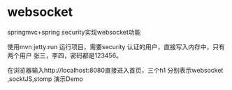 # websocket
springmvc+spring security实现websocket功能

使用mvn jetty:run 运行项目，需要security 认证的用户，直接写入内存中，只有两个用户 张三，李四，密码都是123456。

在浏览器输入http://localhost:8080直接进入首页，三个h1 分别表示websocket ,socktJS,stomp 演示Demo